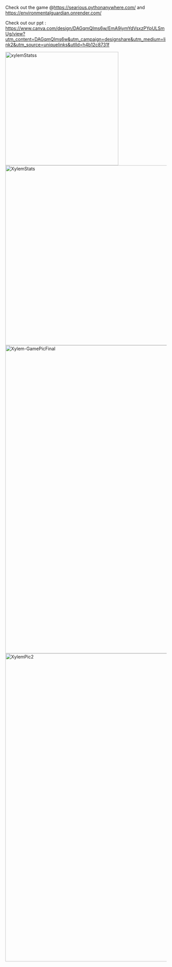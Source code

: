 Check out the game @https://searious.pythonanywhere.com/ and  https://environmentalguardian.onrender.com/

Check out our ppt : https://www.canva.com/design/DAGqmQIms6w/EmA9jymYdVsxzPYpULSmUg/view?utm_content=DAGqmQIms6w&utm_campaign=designshare&utm_medium=link2&utm_source=uniquelinks&utlId=h4b12c8731f




<img width="353" alt="xylemStatss" src="https://github.com/user-attachments/assets/07b1a9b6-84c3-4caa-8339-2076d235fd97" />




<img width="560" alt="XylemStats" src="https://github.com/user-attachments/assets/02998158-8629-4413-b7ab-a2747ffee9ae" />




<img width="959" alt="Xylem-GamePicFinal" src="https://github.com/user-attachments/assets/8e294be5-a67f-468b-bed9-b1dacf638430" />





<img width="959" alt="XylemPic2" src="https://github.com/user-attachments/assets/0ea3f245-a568-47f3-8048-10afe9b19df9" />
